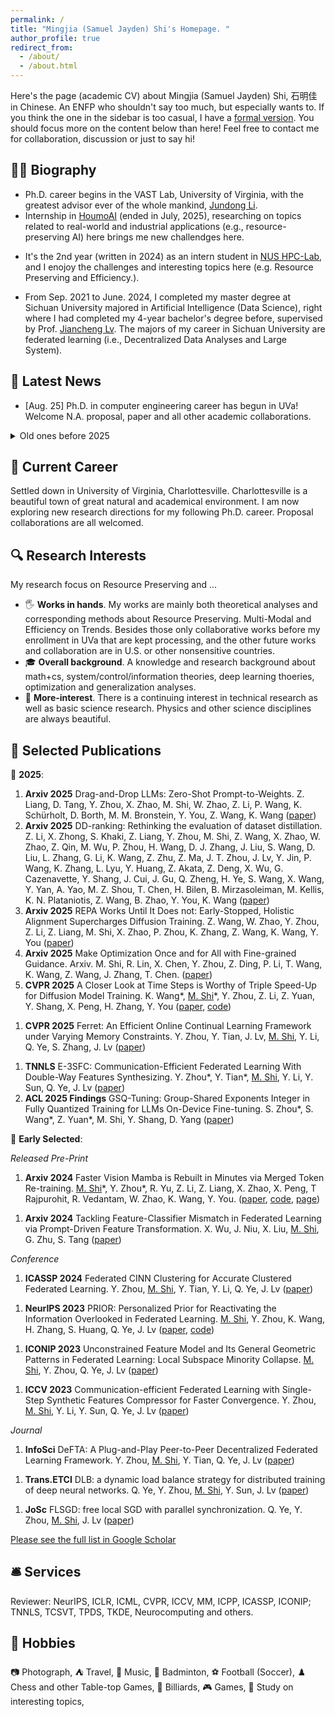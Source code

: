 ```yaml
---
permalink: /
title: "Mingjia (Samuel Jayden) Shi's Homepage. "
author_profile: true
redirect_from: 
  - /about/
  - /about.html
---
```


 Here's the page (academic CV) about Mingjia (Samuel Jayden) Shi, 石明佳 in Chinese. An ENFP who shouldn't say too much, but especially wants to. If you think the one in the sidebar is too casual, I have a [formal version](images/a_pic_of_mine_2.jpg). You should focus more on the content below than here! Feel free to contact me for collaboration, discussion or just to say hi!

**👨‍🎓 Biography**
---

- Ph.D. career begins in the VAST Lab, University of Virginia, with the greatest advisor ever of the whole mankind, [Jundong Li](https://jundongli.github.io/index.html).
- Internship in [HoumoAI](https://www.houmoai.com/) (ended in July, 2025), researching on topics related to real-world and industrial applications (e.g., resource-preserving AI) here brings me new challendges here.
<!-- - It's the 2nd year (written in 2024) as an intern student in [NUS HPC-Lab](https://ai.comp.nus.edu.sg/), and I enojoy the challenges and interesting topics here (e.g. efficient AI, generative model, parameter generation and etc.). -->
- It's the 2nd year (written in 2024) as an intern student in [NUS HPC-Lab](https://ai.comp.nus.edu.sg/), and I enojoy the challenges and interesting topics here (e.g. Resource Preserving and Efficiency.).
<!-- - From Sep. 2021 to June. 2024, I completed my master degree at Sichuan University majored in Artificial Intelligence, right where I had completed my 4-year bachelor's degree before, supervised by Prof. [Jiancheng Lv](https://center.dicalab.cn/). The majors of my career in Sichuan University are distributed optimization and learning (e.g., decentralized optimization and federated learning). -->
- From Sep. 2021 to June. 2024, I completed my master degree at Sichuan University majored in Artificial Intelligence (Data Science), right where I had completed my 4-year bachelor's degree before, supervised by Prof. [Jiancheng Lv](https://center.dicalab.cn/). The majors of my career in Sichuan University are federated learning (i.e., Decentralized Data Analyses and Large System).


**🎉 Latest News**
---

- [Aug. 25] Ph.D. in computer engineering career has begun in UVa! Welcome N.A. proposal, paper and all other academic collaborations.

<details>
<summary>Old ones before 2025</summary>
<br>
[Jan. 25] 25 Fall PhD and internship in my gap year are decided. Interesting collaborations are still welcome.
<br>
[Dec. 24] Waiting for 2025 Fall PhD and projects in my gap year.
<br>
[Aug. 24] Actively applying for a 2025 Fall PhD! If you are interested in a student familiar with theoretical analysis, generative model with extensive industry experiences as well, feel free to mail!
<br>
[Aug. 24] Actively applying for a 2025 Fall PhD! If you are interested in a student familiar with theoretical analysis, feel free to mail!

</details>

**👣 Current Career**
---

Settled down in University of Virginia, Charlottesville. Charlottesville is a beautiful town of great natural and academical environment. I am now exploring new research directions for my following Ph.D. career. Proposal collaborations are all welcomed.

<!-- During my research period, as an author and a reviewer of Top conferences and journals, I have appreciated the fascination and what I want to do, so I pursue a PhD career further. I am busy with my visa now. -->

**🔍 Research Interests**
---

My research focus on Resource Preserving and ...
<!-- - 🖐️ **Works in hands**. My works are mainly both theoretical analyses and corresponding methods about Efficient AI on Trends, Generative Models, AI Privacy and Safety and Federated Learning. -->
- 🖐️ **Works in hands**. My works are mainly both theoretical analyses and corresponding methods about Resource Preserving. Multi-Modal and Efficiency on Trends. Besides those only collaborative works before my enrollment in UVa that are kept processing, and the other future works and collaboration are in U.S. or other nonsensitive countries.
- 🎓 **Overall background**. A knowledge and research background about math+cs, system/control/information theories, deep learning thoeries, optimization and generalization analyses.
- 🌟 **More-interest**. There is a continuing interest in technical research as well as basic science research. Physics and other science disciplines are always beautiful.
<!-- - **Distributed Learning and Optimization**: -->
<!-- Distributed learning is the last one I majored in. The works explore the heterogeneity composition in federated learning primarily from the perspective of information composition, with methods towards information theory and optimization. -->
<!-- - **Efficient AI**: -->
<!-- Efficient AI is the recent major engagements and expected future major directions. To improve efficiency, especially training, in AI applications, the works in hands are mainly about data-centric AI and optimization. -->
<!-- - **Generative Model**: -->
<!-- Works about Generative Model interest me the most recently. The big hitter, generative model well-supported by diffusion theory, bring me back to the wonders of physics. A theoretically grounded approach is always fascinating. -->
<!-- - **AI Safety and Privacy**: -->
<!-- Another big hitter, LLM, and its practical generation tasks are also of my interests. A lot of industrial issues that need to be solved, effiicency, human value alignment and privacy. -->


**📄 Selected Publications**
---

📅 **2025**:

1. **Arxiv 2025** Drag-and-Drop LLMs: Zero-Shot Prompt-to-Weights.
Z. Liang, D. Tang, Y. Zhou, X. Zhao, M. Shi, W. Zhao, Z. Li, P. Wang, K. Schürholt, D. Borth, M. M. Bronstein, Y. You, Z. Wang, K. Wang
([paper](https://arxiv.org/abs/2506.16406))
1. **Arxiv 2025** DD-ranking: Rethinking the evaluation of dataset distillation.
Z. Li, X. Zhong, S. Khaki, Z. Liang, Y. Zhou, M. Shi, Z. Wang, X. Zhao, W. Zhao, Z. Qin, M. Wu, P. Zhou, H. Wang, D. J. Zhang, J. Liu, S. Wang, D. Liu, L. Zhang, G. Li, K. Wang, Z. Zhu, Z. Ma, J. T. Zhou, J. Lv, Y. Jin, P. Wang, K. Zhang, L. Lyu, Y. Huang, Z. Akata, Z. Deng, X. Wu, G. Cazenavette, Y. Shang, J. Cui, J. Gu, Q. Zheng, H. Ye, S. Wang, X. Wang, Y. Yan, A. Yao, M. Z. Shou, T. Chen, H. Bilen, B. Mirzasoleiman, M. Kellis, K. N. Plataniotis, Z. Wang, B. Zhao, Y. You, K. Wang
([paper](https://arxiv.org/abs/2505.13300))
1. **Arxiv 2025** REPA Works Until It Does not: Early-Stopped, Holistic Alignment Supercharges Diffusion Training.
Z. Wang, W. Zhao, Y. Zhou, Z. Li, Z. Liang, M. Shi, X. Zhao, P. Zhou, K. Zhang, Z. Wang, K. Wang, Y. You
([paper](https://arxiv.org/abs/2505.16792))
1. **Arxiv 2025** Make Optimization Once and for All with Fine-grained Guidance. Arxiv. M. Shi, R. Lin, X. Chen, Y. Zhou, Z. Ding, P. Li, T. Wang, K. Wang, Z. Wang, J. Zhang, T. Chen.
([paper](https://arxiv.org/abs/2503.11462))
1. **CVPR 2025** A Closer Look at Time Steps is Worthy of Triple Speed-Up for Diffusion Model Training.
K. Wang\*, <u>M. Shi</u>\*, Y. Zhou, Z. Li, Z. Yuan, Y. Shang, X. Peng, H. Zhang, Y. You
([paper](https://arxiv.org/abs/2405.17403), [code](https://github.com/NUS-HPC-AI-Lab/SpeeD))
<!-- **CVPR 2025** -->
1. **CVPR 2025** Ferret: An Efficient Online Continual Learning Framework under Varying Memory Constraints.
Y. Zhou, Y. Tian, J. Lv, <u>M. Shi</u>, Y. Li, Q. Ye, S. Zhang, J. Lv
([paper](https://openaccess.thecvf.com/content/CVPR2025/html/Zhou_Ferret_An_Efficient_Online_Continual_Learning_Framework_under_Varying_Memory_CVPR_2025_paper.html))
<!-- **CVPR 2025** -->
1. **TNNLS** E-3SFC: Communication-Efficient Federated Learning With Double-Way Features Synthesizing.
Y. Zhou*, Y. Tian*, <u>M. Shi</u>, Y. Li, Y. Sun, Q. Ye, J. Lv
([paper](https://arxiv.org/pdf/2502.03092))
1. **ACL 2025 Findings** GSQ-Tuning: Group-Shared Exponents Integer in Fully Quantized Training for LLMs On-Device Fine-tuning. S. Zhou*, S. Wang*, Z. Yuan*, M. Shi, Y. Shang, D. Yang ([paper](https://arxiv.org/abs/2502.12913))


📅 **Early Selected**:

*Released Pre-Print*
1. **Arxiv 2024** Faster Vision Mamba is Rebuilt in Minutes via Merged Token Re-training.
<u>M. Shi</u>\*, Y. Zhou*, R. Yu, Z. Li, Z. Liang, X. Zhao, X. Peng, T Rajpurohit, R. Vedantam, W. Zhao, K. Wang, Y. You.
([paper](https://arxiv.org/abs/2412.12496), [code](https://github.com/NUS-HPC-AI-Lab/R-MeeTo), [page](https://bdemo.github.io/R-MeeTo/))
<!-- **Arxiv** -->
1. **Arxiv 2024** Tackling Feature-Classifier Mismatch in Federated Learning via Prompt-Driven Feature Transformation.
X. Wu, J. Niu, X. Liu, <u>M. Shi</u>, G. Zhu, S. Tang
([paper](https://arxiv.org/abs/2407.16139))
<!-- **Arxiv** -->

*Conference*
1. **ICASSP 2024** Federated CINN Clustering for Accurate Clustered Federated Learning.
Y. Zhou, <u>M. Shi</u>, Y. Tian, Y. Li, Q. Ye, J. Lv ([paper](https://ieeexplore.ieee.org/abstract/document/10447282/))
<!-- **ICASSP 2024** -->
1. **NeurIPS 2023** PRIOR: Personalized Prior for Reactivating the Information Overlooked in Federated Learning.
<u>M. Shi</u>, Y. Zhou, K. Wang, H. Zhang, S. Huang, Q. Ye, J. Lv ([paper](https://proceedings.neurips.cc/paper_files/paper/2023/hash/5a3674849d6d6d23ac088b9a2552f323-Abstract-Conference.html), [code](https://github.com/BDeMo/pFedBreD_public))
<!-- **NeurIPS 2023** -->
1. **ICONIP 2023** Unconstrained Feature Model and Its General Geometric Patterns in Federated Learning: Local Subspace Minority Collapse.
<u>M. Shi</u>, Y. Zhou, Q. Ye, J. Lv ([paper](https://link.springer.com/chapter/10.1007/978-981-99-8132-8_34))
<!-- **ICONIP 2023** -->
1. **ICCV 2023** Communication-efficient Federated Learning with Single-Step Synthetic Features Compressor for Faster Convergence.
Y. Zhou, <u>M. Shi</u>, Y. Li, Y. Sun, Q. Ye, J. Lv ([paper](https://openaccess.thecvf.com/content/ICCV2023/html/Zhou_Communication-efficient_Federated_Learning_with_Single-Step_Synthetic_Features_Compressor_for_Faster_ICCV_2023_paper.html))
<!-- **ICCV 2023** -->

*Journal*
1. **InfoSci** DeFTA: A Plug-and-Play Peer-to-Peer Decentralized Federated Learning Framework.
Y. Zhou, <u>M. Shi</u>, Y. Tian, Q. Ye, J. Lv ([paper](https://www.sciencedirect.com/science/article/pii/S002002552400495X))
<!-- **InfoSci** -->
1. **Trans.ETCI** DLB: a dynamic load balance strategy for distributed training of deep neural networks.
Q. Ye, Y. Zhou, <u>M. Shi</u>, Y. Sun, J. Lv ([paper](https://ieeexplore.ieee.org/abstract/document/9960865/))
<!-- **Trans.ETCI** -->
1. **JoSc** FLSGD: free local SGD with parallel synchronization.
Q. Ye, Y. Zhou, <u>M. Shi</u>, J. Lv ([paper](https://link.springer.com/article/10.1007/s11227-021-04267-5))
<!-- **JoSc** -->

[Please see the full list in Google Scholar](https://scholar.google.com/citations?user=B6f3ImkAAAAJ)

**🛎 Services**
---

Reviewer: NeurIPS, ICLR, ICML, CVPR, ICCV, MM, ICPP, ICASSP, ICONIP; TNNLS, TCSVT, TPDS, TKDE, Neurocomputing and others.

**🎈 Hobbies**
---

📷 Photograph,
⛺ Travel,
🎵 Music,
🏸 Badminton,
⚽ Football (Soccer),
♟️ Chess and other Table-top Games,
🎱 Billiards,
🎮 Games,
🔬 Study on interesting topics,